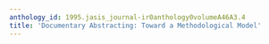 ```yaml
---
anthology_id: 1995.jasis_journal-ir0anthology0volumeA46A3.4
title: 'Documentary Abstracting: Toward a Methodological Model'
---
```

